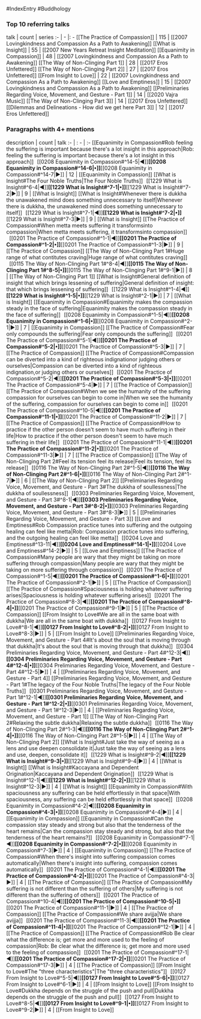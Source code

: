 #IndexEntry #Buddhology

### Top 10 referring talks
talk | count | series
:- | - |: -
[[The Practice of Compassion]] | 115 | [[2007 Lovingkindness and Compassion As a Path to Awakening]]
[[What is Insight]] | 55 | [[2007 New Years Retreat Insight Meditation]]
[[Equanimity in Compassion]] | 48 | [[2007 Lovingkindness and Compassion As a Path to Awakening]]
[[The Way of Non-Clinging Part 1]] | 28 | [[2017 Eros Unfettered]]
[[The Way of Non-Clinging Part 2]] | 27 | [[2017 Eros Unfettered]]
[[From Insight to Love]] | 22 | [[2007 Lovingkindness and Compassion As a Path to Awakening]]
[[Love and Emptiness]] | 15 | [[2007 Lovingkindness and Compassion As a Path to Awakening]]
[[Preliminaries Regarding Voice, Movement, and Gesture - Part 1]] | 14 | [[2020 Vajra Music]]
[[The Way of Non-Clinging Part 3]] | 14 | [[2017 Eros Unfettered]]
[[Dilemmas and Delineations - How did we get here Part 3]] | 12 | [[2017 Eros Unfettered]]

### Paragraphs with 4+ mentions
description | count | talk
:- | : - | :-
[[Equanimity in Compassion#Rob feeling the suffering is important because there's a lot insight in this approach\|Rob: feeling the suffering is important because there's a lot insight in this approach]] &nbsp;&nbsp;[[0208 Equanimity in Compassion#^14-5\|◀]]**[[0208 Equanimity in Compassion#^14-6\|•]]**[[0208 Equanimity in Compassion#^14-7\|▶]] | 12 | [[Equanimity in Compassion]]
[[What is Insight#The Four Noble Truths\|The Four Noble Truths]] &nbsp;&nbsp;[[1229 What is Insight#^6-4\|◀]]**[[1229 What is Insight#^7-1\|•]]**[[1229 What is Insight#^7-2\|▶]] | 9 | [[What is Insight]]
[[What is Insight#Whenever there is dukkha the unawakened mind does something unnecessary to itself\|Whenever there is dukkha, the unawakened mind does something unnecessary to itself]] &nbsp;&nbsp;[[1229 What is Insight#^7-1\|◀]]**[[1229 What is Insight#^7-2\|•]]**[[1229 What is Insight#^7-3\|▶]] | 9 | [[What is Insight]]
[[The Practice of Compassion#When metta meets suffering it transformsinto compassion\|When metta meets suffering, it transformsinto compassion]] &nbsp;&nbsp;[[0201 The Practice of Compassion#^1-1\|◀]]**[[0201 The Practice of Compassion#^1-2\|•]]**[[0201 The Practice of Compassion#^1-3\|▶]] | 9 | [[The Practice of Compassion]]
[[The Way of Non-Clinging Part 1#Huge range of what contitutes craving\|Huge range of what contitutes craving]] &nbsp;&nbsp;[[0115 The Way of Non-Clinging Part 1#^8-4\|◀]]**[[0115 The Way of Non-Clinging Part 1#^8-5\|•]]**[[0115 The Way of Non-Clinging Part 1#^9-1\|▶]] | 8 | [[The Way of Non-Clinging Part 1]]
[[What is Insight#General definition of insight that which brings lessening of suffering\|General definition of insight: that which brings lessening of suffering]] &nbsp;&nbsp;[[1229 What is Insight#^1-4\|◀]]**[[1229 What is Insight#^1-5\|•]]**[[1229 What is Insight#^2-1\|▶]] | 7 | [[What is Insight]]
[[Equanimity in Compassion#Equanimity makes the compassion steady in the face of suffering\|Equanimity makes the compassion steady in the face of suffering]] &nbsp;&nbsp;[[0208 Equanimity in Compassion#^1-5\|◀]]**[[0208 Equanimity in Compassion#^1-6\|•]]**[[0208 Equanimity in Compassion#^2-1\|▶]] | 7 | [[Equanimity in Compassion]]
[[The Practice of Compassion#Fear only compounds the suffering\|Fear only compounds the suffering]] &nbsp;&nbsp;[[0201 The Practice of Compassion#^5-1\|◀]]**[[0201 The Practice of Compassion#^5-2\|•]]**[[0201 The Practice of Compassion#^5-3\|▶]] | 7 | [[The Practice of Compassion]]
[[The Practice of Compassion#Compassion can be diverted into a kind of righteous indignationor judging others or ourselves\|Compassion can be diverted into a kind of righteous indignation,or judging others or ourselves]] &nbsp;&nbsp;[[0201 The Practice of Compassion#^5-2\|◀]]**[[0201 The Practice of Compassion#^5-3\|•]]**[[0201 The Practice of Compassion#^5-4\|▶]] | 7 | [[The Practice of Compassion]]
[[The Practice of Compassion#When we see the humanity of the suffering compassion for ourselves can begin to come in\|When we see the humanity of the suffering, compassion for ourselves can begin to come in]] &nbsp;&nbsp;[[0201 The Practice of Compassion#^10-5\|◀]]**[[0201 The Practice of Compassion#^11-1\|•]]**[[0201 The Practice of Compassion#^11-2\|▶]] | 7 | [[The Practice of Compassion]]
[[The Practice of Compassion#How to practice if the other person doesn't seem to have much suffering in their life\|How to practice if the other person doesn't seem to have much suffering in their life]] &nbsp;&nbsp;[[0201 The Practice of Compassion#^11-1\|◀]]**[[0201 The Practice of Compassion#^11-2\|•]]**[[0201 The Practice of Compassion#^11-3\|▶]] | 7 | [[The Practice of Compassion]]
[[The Way of Non-Clinging Part 2#Feel its tension feel its release\|Feel its tension, feel its release]] &nbsp;&nbsp;[[0116 The Way of Non-Clinging Part 2#^1-5\|◀]]**[[0116 The Way of Non-Clinging Part 2#^1-6\|•]]**[[0116 The Way of Non-Clinging Part 2#^1-7\|▶]] | 6 | [[The Way of Non-Clinging Part 2]]
[[Preliminaries Regarding Voice, Movement, and Gesture - Part 3#The dukkha of soullessness\|The dukkha of soullessness]] &nbsp;&nbsp;[[0303 Preliminaries Regarding Voice, Movement, and Gesture - Part 3#^8-1\|◀]]**[[0303 Preliminaries Regarding Voice, Movement, and Gesture - Part 3#^8-2\|•]]**[[0303 Preliminaries Regarding Voice, Movement, and Gesture - Part 3#^8-3\|▶]] | 5 | [[Preliminaries Regarding Voice, Movement, and Gesture - Part 3]]
[[Love and Emptiness#Rob Compassion practice tunes into suffering and the outgoing healing can feel like metta\|Rob: Compassion practice tunes into suffering, and the outgoing healing can feel like metta]] &nbsp;&nbsp;[[0204 Love and Emptiness#^13-11\|◀]]**[[0204 Love and Emptiness#^14-1\|•]]**[[0204 Love and Emptiness#^14-2\|▶]] | 5 | [[Love and Emptiness]]
[[The Practice of Compassion#Many people are wary that they might be taking on more suffering through compassion\|Many people are wary that they might be taking on more suffering through compassion]] &nbsp;&nbsp;[[0201 The Practice of Compassion#^1-5\|◀]]**[[0201 The Practice of Compassion#^1-6\|•]]**[[0201 The Practice of Compassion#^2-1\|▶]] | 5 | [[The Practice of Compassion]]
[[The Practice of Compassion#Spaciousness is holding whatever suffering arises\|Spaciousness is holding whatever suffering arises]] &nbsp;&nbsp;[[0201 The Practice of Compassion#^8-3\|◀]]**[[0201 The Practice of Compassion#^8-4\|•]]**[[0201 The Practice of Compassion#^9-1\|▶]] | 5 | [[The Practice of Compassion]]
[[From Insight to Love#We are all in the same boat with dukkha\|We are all in the same boat with dukkha]] &nbsp;&nbsp;[[0127 From Insight to Love#^8-1\|◀]]**[[0127 From Insight to Love#^8-2\|•]]**[[0127 From Insight to Love#^8-3\|▶]] | 5 | [[From Insight to Love]]
[[Preliminaries Regarding Voice, Movement, and Gesture - Part 4#It's about the soul that is moving through that dukkha\|It's about the soul that is moving through that dukkha]] &nbsp;&nbsp;[[0304 Preliminaries Regarding Voice, Movement, and Gesture - Part 4#^12-3\|◀]]**[[0304 Preliminaries Regarding Voice, Movement, and Gesture - Part 4#^12-4\|•]]**[[0304 Preliminaries Regarding Voice, Movement, and Gesture - Part 4#^12-5\|▶]] | 4 | [[Preliminaries Regarding Voice, Movement, and Gesture - Part 4]]
[[Preliminaries Regarding Voice, Movement, and Gesture - Part 1#The legacy of the Four Noble Truths\|The legacy of the Four Noble Truths]] &nbsp;&nbsp;[[0301 Preliminaries Regarding Voice, Movement, and Gesture - Part 1#^12-1\|◀]]**[[0301 Preliminaries Regarding Voice, Movement, and Gesture - Part 1#^12-2\|•]]**[[0301 Preliminaries Regarding Voice, Movement, and Gesture - Part 1#^12-3\|▶]] | 4 | [[Preliminaries Regarding Voice, Movement, and Gesture - Part 1]]
[[The Way of Non-Clinging Part 2#Relaxing the subtle dukkha\|Relaxing the subtle dukkha]] &nbsp;&nbsp;[[0116 The Way of Non-Clinging Part 2#^1-3\|◀]]**[[0116 The Way of Non-Clinging Part 2#^1-4\|•]]**[[0116 The Way of Non-Clinging Part 2#^1-5\|▶]] | 4 | [[The Way of Non-Clinging Part 2]]
[[What is Insight#Just take the way of seeing as a lens and use deepen consolidate it\|Just take the way of seeing as a lens and use, deepen, consolidate it]] &nbsp;&nbsp;[[1229 What is Insight#^9-2\|◀]]**[[1229 What is Insight#^9-3\|•]]**[[1229 What is Insight#^9-4\|▶]] | 4 | [[What is Insight]]
[[What is Insight#Kaccayana and Dependent Origination\|Kaccayana and Dependent Origination]] &nbsp;&nbsp;[[1229 What is Insight#^12-1\|◀]]**[[1229 What is Insight#^12-2\|•]]**[[1229 What is Insight#^12-3\|▶]] | 4 | [[What is Insight]]
[[Equanimity in Compassion#With spaciousness any suffering can be held effortlessly in that space\|With spaciousness, any suffering can be held effortlessly in that space]] &nbsp;&nbsp;[[0208 Equanimity in Compassion#^4-2\|◀]]**[[0208 Equanimity in Compassion#^4-3\|•]]**[[0208 Equanimity in Compassion#^4-4\|▶]] | 4 | [[Equanimity in Compassion]]
[[Equanimity in Compassion#Can the compassion stay steady and strong but also that the tenderness of the heart remains\|Can the compassion stay steady and strong, but also that the tenderness of the heart remains?]] &nbsp;&nbsp;[[0208 Equanimity in Compassion#^7-1\|◀]]**[[0208 Equanimity in Compassion#^7-2\|•]]**[[0208 Equanimity in Compassion#^7-3\|▶]] | 4 | [[Equanimity in Compassion]]
[[The Practice of Compassion#When there's insight into suffering compassion comes automatically\|When there's insight into suffering, compassion comes automatically]] &nbsp;&nbsp;[[0201 The Practice of Compassion#^4-1\|◀]]**[[0201 The Practice of Compassion#^4-2\|•]]**[[0201 The Practice of Compassion#^4-3\|▶]] | 4 | [[The Practice of Compassion]]
[[The Practice of Compassion#My suffering is not different than the suffering of others\|My suffering is not different than the suffering of others]] &nbsp;&nbsp;[[0201 The Practice of Compassion#^10-4\|◀]]**[[0201 The Practice of Compassion#^10-5\|•]]**[[0201 The Practice of Compassion#^11-1\|▶]] | 4 | [[The Practice of Compassion]]
[[The Practice of Compassion#We share avijja\|We share avijja]] &nbsp;&nbsp;[[0201 The Practice of Compassion#^11-3\|◀]]**[[0201 The Practice of Compassion#^11-4\|•]]**[[0201 The Practice of Compassion#^12-1\|▶]] | 4 | [[The Practice of Compassion]]
[[The Practice of Compassion#Rob Be clear what the difference is; get more and more used to the feeling of compassion\|Rob: Be clear what the difference is; get more and more used to the feeling of compassion]] &nbsp;&nbsp;[[0201 The Practice of Compassion#^17-1\|◀]]**[[0201 The Practice of Compassion#^17-2\|•]]**[[0201 The Practice of Compassion#^17-3\|▶]] | 4 | [[The Practice of Compassion]]
[[From Insight to Love#The "three characteristics"\|The "three characteristics"]] &nbsp;&nbsp;[[0127 From Insight to Love#^5-5\|◀]]**[[0127 From Insight to Love#^5-6\|•]]**[[0127 From Insight to Love#^6-1\|▶]] | 4 | [[From Insight to Love]]
[[From Insight to Love#Dukkha depends on the struggle of the push and pull\|Dukkha depends on the struggle of the push and pull]] &nbsp;&nbsp;[[0127 From Insight to Love#^8-5\|◀]]**[[0127 From Insight to Love#^9-1\|•]]**[[0127 From Insight to Love#^9-2\|▶]] | 4 | [[From Insight to Love]]

